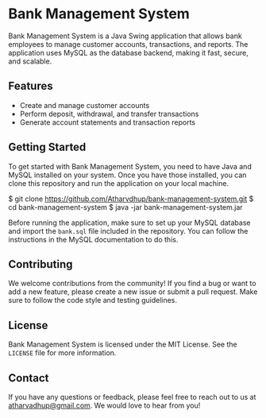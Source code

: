# Bank Management System

Bank Management System is a Java Swing application that allows bank employees to manage customer accounts, transactions, and reports. The application uses MySQL as the database backend, making it fast, secure, and scalable.

## Features

- Create and manage customer accounts
- Perform deposit, withdrawal, and transfer transactions
- Generate account statements and transaction reports


## Getting Started

To get started with Bank Management System, you need to have Java and MySQL installed on your system. Once you have those installed, you can clone this repository and run the application on your local machine.

$ git clone https://github.com/Atharvdhup/bank-management-system.git
$ cd bank-management-system
$ java -jar bank-management-system.jar


Before running the application, make sure to set up your MySQL database and import the `bank.sql` file included in the repository. You can follow the instructions in the MySQL documentation to do this.

## Contributing

We welcome contributions from the community! If you find a bug or want to add a new feature, please create a new issue or submit a pull request. Make sure to follow the code style and testing guidelines.

## License

Bank Management System is licensed under the MIT License. See the `LICENSE` file for more information.

## Contact

If you have any questions or feedback, please feel free to reach out to us at atharvadhup@gmail.com. We would love to hear from you!

